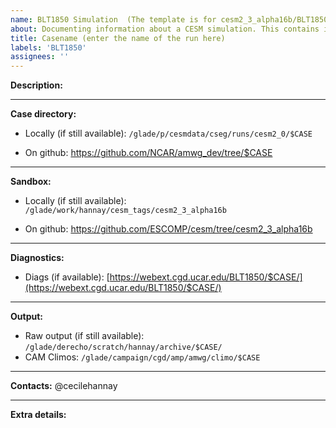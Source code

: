 ```yaml
---
name: BLT1850 Simulation  (The template is for cesm2_3_alpha16b/BLT1850. if you are using another tag/compset, please customize accordingly)
about: Documenting information about a CESM simulation. This contains information about the location of the run directory, sandbox, etc 
title: Casename (enter the name of the run here)
labels: 'BLT1850'
assignees: ''
---
```


**Description:**

___
**Case directory:**
- Locally (if still available):
`/glade/p/cesmdata/cseg/runs/cesm2_0/$CASE`

- On github:
https://github.com/NCAR/amwg_dev/tree/$CASE
___
**Sandbox:**
- Locally (if still available): `/glade/work/hannay/cesm_tags/cesm2_3_alpha16b`
 
- On github: https://github.com/ESCOMP/cesm/tree/cesm2_3_alpha16b
___
**Diagnostics:**
- Diags (if available):
[https://webext.cgd.ucar.edu/BLT1850/$CASE/](https://webext.cgd.ucar.edu/BLT1850/$CASE/)
___
**Output:**
- Raw output (if still available): `/glade/derecho/scratch/hannay/archive/$CASE/`
- CAM Climos: `/glade/campaign/cgd/amp/amwg/climo/$CASE`
___
**Contacts:**
@cecilehannay
___
**Extra details:**
